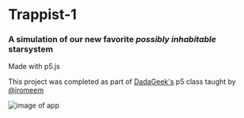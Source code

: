 # Trappist-1
### A simulation of our new favorite *possibly inhabitable* starsystem

Made with p5.js

This project was completed as part of [DadaGeek's](http://www.dadageek.com/) p5 class taught by [@jromeem](https://github.com/jromeem)

![image of app](trappist.png)
